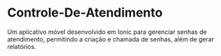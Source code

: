 # Controle-De-Atendimento
Um aplicativo móvel desenvolvido em Ionic para gerenciar senhas de atendimento, permitindo a criação e chamada de senhas, além de gerar relatórios.
